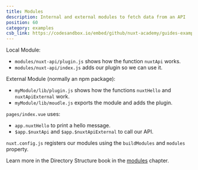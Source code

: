 ```yaml
---
title: Modules
description: Internal and external modules to fetch data from an API
position: 60
category: examples
csb_link: https://codesandbox.io/embed/github/nuxt-academy/guides-examples/tree/master/04_directory_structure/10_modules
---
```


<example-intro></example-intro>

Local Module:

- `modules/nuxt-api/plugin.js` shows how the function `nuxtApi` works.
- `modules/nuxt-api/index.js` adds our plugin so we can use it.

External Module (normally an npm package):

- `myModule/lib/plugin.js` shows how the functions `nuxtHello` and `nuxtApiExternal` work.
- `myModule/lib/moudle.js` exports the module and adds the plugin.

`pages/index.vue` uses:

- `app.nuxtHello` to print a hello message.
- `$app.$nuxtApi` and `$app.$nuxtApiExternal` to call our API.

`nuxt.config.js` registers our modules using the `buildModules` and `modules` property.

<base-alert type="next">

Learn more in the Directory Structure book in the [modules](/guides/directory-structure/modules) chapter.

</base-alert>

<code-sandbox :src="csb_link"></code-sandbox>
